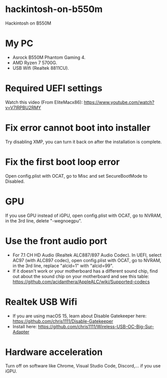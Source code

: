 # hackintosh-on-b550m
Hackintosh on B550M
# My PC
- Asrock B550M Phantom Gaming 4.
- AMD Ryzen 7 5700G.
- USB Wifi (Realtek 8811CU).
# Required UEFI settings
Watch this video (From EliteMacx86): https://www.youtube.com/watch?v=V7lRPBU2RMY
# Fix error cannot boot into installer
Try disabling XMP, you can turn it back on after the installation is complete.
# Fix the first boot loop error
Open config.plist with OCAT, go to Misc and set SecureBootMode to Disabled.
# GPU
If you use GPU instead of iGPU, open config.plist with OCAT, go to NVRAM, in the 3rd line, delete "-wegnoegpu".
# Use the front audio port
- For 7.1 CH HD Audio (Realtek ALC887/897 Audio Codec). In UEFI, select AC97 (with ALC897 codec), open config.plist with OCAT, go to NVRAM, in the 3rd line, replace "alcid=1" with "alcid=99".
- If it doesn't work or your motherboard has a different sound chip, find out about the sound chip on your motherboard and see this table: https://github.com/acidanthera/AppleALC/wiki/Supported-codecs
# Realtek USB Wifi
- If you are using macOS 15, learn about Disable Gatekeeper here: https://github.com/chris1111/Disable-Gatekeeper
- Install here: https://github.com/chris1111/Wireless-USB-OC-Big-Sur-Adapter
# Hardware acceleration
Turn off on software like Chrome, Visual Studio Code, Discord,... if you use iGPU.